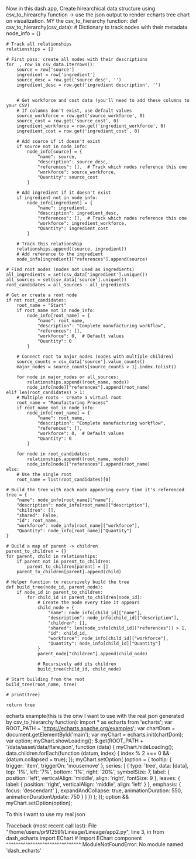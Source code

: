 Now in this dash app, Create hirearchical data structure using csv_to_hirearchy function -> use the json output to render echarts tree chart on visualization.
MY the csv_to_hierarchy function:
def csv_to_hierarchy(csv_data):
    # Dictionary to track nodes with their metadata
    node_info = {}
    
    # Track all relationships
    relationships = []
    
    # First pass: create all nodes with their descriptions
    for _, row in csv_data.iterrows():
        source = row['source']
        ingredient = row['ingredient']
        source_desc = row.get('source desc', '')
        ingredient_desc = row.get('ingredient description', '')
        
        
        # Get workforce and cost data (you'll need to add these columns to your CSV)
        # If columns don't exist, use default values
        source_workforce = row.get('source_workforce', 0)
        source_cost = row.get('source_cost', 0)
        ingredient_workforce = row.get('ingredient_workforce', 0)
        ingredient_cost = row.get('ingredient_cost', 0)
        
        # Add source if it doesn't exist
        if source not in node_info:
            node_info[source] = {
                "name": source,
                "description": source_desc,
                "references": [],  # Track which nodes reference this one
                "workforce": source_workforce,
                "Quantity": source_cost
            }
        
        # Add ingredient if it doesn't exist
        if ingredient not in node_info:
            node_info[ingredient] = {
                "name": ingredient, 
                "description": ingredient_desc,
                "references": [],  # Track which nodes reference this one
                "workforce": ingredient_workforce,
                "Quantity": ingredient_cost
            }
        
        # Track this relationship
        relationships.append((source, ingredient))
        # Add reference to the ingredient
        node_info[ingredient]["references"].append(source)
    
    # Find root nodes (nodes not used as ingredients)
    all_ingredients = set(csv_data['ingredient'].unique())
    all_sources = set(csv_data['source'].unique())
    root_candidates = all_sources - all_ingredients
    
    # Get or create a root node
    if not root_candidates:
        root_name = "Start"
        if root_name not in node_info:
            node_info[root_name] = {
                "name": root_name,
                "description": "Complete manufacturing workflow",
                "references": [],
                "workforce": 0,  # Default values
                "Quantity": 0
            }
        
        # Connect root to major nodes (nodes with multiple children)
        source_counts = csv_data['source'].value_counts()
        major_nodes = source_counts[source_counts > 1].index.tolist()
        
        for node in major_nodes or all_sources:
            relationships.append((root_name, node))
            node_info[node]["references"].append(root_name)
    elif len(root_candidates) > 1:
        # Multiple roots - create a virtual root
        root_name = "Manufacturing Process"
        if root_name not in node_info:
            node_info[root_name] = {
                "name": root_name,
                "description": "Complete manufacturing workflow",
                "references": [],
                "workforce": 0,  # Default values
                "Quantity": 0
            }
        
        for node in root_candidates:
            relationships.append((root_name, node))
            node_info[node]["references"].append(root_name)
    else:
        # Use the single root
        root_name = list(root_candidates)[0]
    
    # Build the tree with each node appearing every time it's referenced
    tree = {
        "name": node_info[root_name]["name"],
        "description": node_info[root_name]["description"],
        "children": [],
        "shared": False,
        "id": root_name,
        "workforce": node_info[root_name]["workforce"],
        "Quantity": node_info[root_name]["Quantity"]
    }
    
    # Build a map of parent -> children
    parent_to_children = {}
    for parent, child in relationships:
        if parent not in parent_to_children:
            parent_to_children[parent] = []
        parent_to_children[parent].append(child)
    
    # Helper function to recursively build the tree
    def build_tree(node_id, parent_node):
        if node_id in parent_to_children:
            for child_id in parent_to_children[node_id]:
                # Create the node every time it appears
                child_node = {
                    "name": node_info[child_id]["name"],
                    "description": node_info[child_id]["description"],
                    "children": [],
                    "shared": len(node_info[child_id]["references"]) > 1,
                    "id": child_id,
                    "workforce": node_info[child_id]["workforce"],
                    "Quantity": node_info[child_id]["Quantity"]
                }
                parent_node["children"].append(child_node)
                
                # Recursively add its children
                build_tree(child_id, child_node)
    
    # Start building from the root
    build_tree(root_name, tree)
    
    # print(tree)
   
    return tree

echarts example(this is the onw I want to use with the real json generated by csv_to_hierarchy function):
import * as echarts from 'echarts';
var ROOT_PATH = 'https://echarts.apache.org/examples';
var chartDom = document.getElementById('main');
var myChart = echarts.init(chartDom);
var option;
myChart.showLoading();
$.get(ROOT_PATH + '/data/asset/data/flare.json', function (data) {
  myChart.hideLoading();
  data.children.forEach(function (datum, index) {
    index % 2 === 0 && (datum.collapsed = true);
  });
  myChart.setOption(
    (option = {
      tooltip: {
        trigger: 'item',
        triggerOn: 'mousemove'
      },
      series: [
        {
          type: 'tree',
          data: [data],
          top: '1%',
          left: '7%',
          bottom: '1%',
          right: '20%',
          symbolSize: 7,
          label: {
            position: 'left',
            verticalAlign: 'middle',
            align: 'right',
            fontSize: 9
          },
          leaves: {
            label: {
              position: 'right',
              verticalAlign: 'middle',
              align: 'left'
            }
          },
          emphasis: {
            focus: 'descendant'
          },
          expandAndCollapse: true,
          animationDuration: 550,
          animationDurationUpdate: 750
        }
      ]
    })
  );
});
option && myChart.setOption(option);

To this I want to use my real json

Traceback (most recent call last):
  File "/home/users/pr912591/Lineage/Lineage/app2.py", line 3, in <module>
    from dash_echarts import EChart  # Import EChart component
    ^^^^^^^^^^^^^^^^^^^^^^^^^^^^^^^
ModuleNotFoundError: No module named 'dash_echarts'
